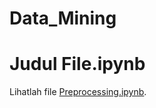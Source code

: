 # Data_Mining
# Judul File.ipynb

Lihatlah file [Preprocessing.ipynb](https://raw.githubusercontent.com/DewandraR/Data_Mining/main/Minggu%202/Preprocessing.ipynb).

